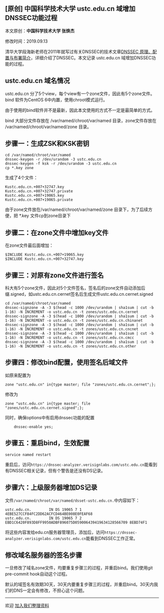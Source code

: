 ## [原创] 中国科学技术大学 ustc.edu.cn 域增加DNSSEC功能过程

本文原创：**中国科学技术大学 张焕杰**

修改时间：2019.09.13

清华大学段海新老师在2011年就写过有关DNSSEC的技术文章[DNSSEC 原理、配置与布署简介](https://blog.csdn.net/syh_486_007/article/details/50990973)，详细介绍了DNSSEC。本文记录 ustc.edu.cn 域增加DNSSEC功能的过程。


## ustc.edu.cn 域名情况

ustc.edu.cn 分了5个view，每个view有一个zone文件，因此有5个zone文件。bind 软件为CentOS 6中内置，使用chroot模式运行。

由于使用的bind软件并不是最新，因此本文使用的方式不一定是最简单的方式。

bind 大部分文件存放在 /var/named/chroot/var/named 目录，zone文件存放在 /var/named/chroot/var/named/zone 目录。

## 步骤一：生成ZSK和KSK密钥

```
cd /var/named/chroot/var/named
dnssec-keygen -r /dev/urandom -3 ustc.edu.cn
dnssec-keygen -f ksk -r /dev/urandom -3 ustc.edu.cn
cp *.key zone
```

生成了4个文件：
```
Kustc.edu.cn.+007+32747.key
Kustc.edu.cn.+007+32747.private
Kustc.edu.cn.+007+19065.key
Kustc.edu.cn.+007+19065.private
```

由于zone文件放在/var/named/chroot/var/named/zone 目录下，为了后续方便，把 *.key 文件cp到zone目录下

## 步骤二：在zone文件中增加key文件

在zone文件最后面增加：
```
$INCLUDE Kustc.edu.cn.+007+19065.key
$INCLUDE Kustc.edu.cn.+007+32747.key
```

## 步骤三：对原有zone文件进行签名

科大有5个zone文件，因此对5个文件签名，签名后的zone文件自动添加后缀.signed，如ustc.edu.cn.cernet签名后生成文件ustc.edu.cn.cernet.signed

```
cd /var/named/chroot/var/named
dnssec-signzone -A -3 $(head -c 1000 /dev/urandom | sha1sum | cut -b 1-16) -N INCREMENT -o ustc.edu.cn -t zones/ustc.edu.cn.cernet
dnssec-signzone -A -3 $(head -c 1000 /dev/urandom | sha1sum | cut -b 1-16) -N INCREMENT -o ustc.edu.cn -t zones/ustc.edu.cn.chinanet
dnssec-signzone -A -3 $(head -c 1000 /dev/urandom | sha1sum | cut -b 1-16) -N INCREMENT -o ustc.edu.cn -t zones/ustc.edu.cn.cncnet
dnssec-signzone -A -3 $(head -c 1000 /dev/urandom | sha1sum | cut -b 1-16) -N INCREMENT -o ustc.edu.cn -t zones/ustc.edu.cn.cmcc
dnssec-signzone -A -3 $(head -c 1000 /dev/urandom | sha1sum | cut -b 1-16) -N INCREMENT -o ustc.edu.cn -t zones/ustc.edu.cn.other
```

## 步骤四：修改bind配置，使用签名后域文件

如原来配置为
``` 
zone "ustc.edu.cn" in{type master; file "zones/ustc.edu.cn.cernet";};
``` 
修改为
``` 
zone "ustc.edu.cn" in{type master; file "zones/ustc.edu.cn.cernet.signed";};
``` 

同时，确保options中有启用dnssec功能的配置
```
	dnssec-enable yes;
```

## 步骤五：重启bind，生效配置

```
service named restart
```

重启后，访问`https://dnssec-analyzer.verisignlabs.com/ustc.edu.cn`能看到有DNSSEC相关记录，但有个警告是还没有DS记录。

## 步骤六：上级服务器增加DS记录

文件`/var/named/chroot/var/named/dsset-ustc.edu.cn.`中内容如下：
```
ustc.edu.cn.		IN DS 19065 7 1 4EBE527CCF84FC2DD62ACFCD464BE008E0FEAF68
ustc.edu.cn.		IN DS 19065 7 2 EBD1C6420F893D8FF9950ADBF896075D059006439419634128566709 8EBD74F1
```

将这些内容发给edu.cn服务器管理员，添加后，访问`https://dnssec-analyzer.verisignlabs.com/ustc.edu.cn`能看到DNSSEC工作正常。

## 修改域名服务器的签名步骤

一旦修改了域名zone文件，均要重复步骤三的过程，并重启bind。我们使用git pre-commit hook自动这个过程。

默认的域签名有效期30天，30天内要重复步骤三的过程，并重启bind。30天内我们的DNS一定会有修改，不担心这个问题。


***
欢迎 [加入我们整理资料](https://github.com/bg6cq/ITTS)
